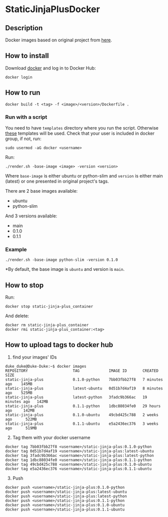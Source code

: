 # StaticJinjaPlusDocker

## Description

Docker images based on original project from [here](https://github.com/MrDave/StaticJinjaPlus).

## How to install

Download [docker](https://docs.docker.com/engine/install/) and log in to Docker Hub: 
```shell
docker login
```

## How to run

```shell
docker build -t <tag> -f <image>/<version>/Dockerfile .
```

### Run with a script

You need to have `templates` directory where you run the script. 
Otherwise [these]() templates will be used.
Check that your user is included in docker group, if not, run:
```shell
sudo usermod -aG docker <username>
```

Run:
```shell
./render.sh -base-image <image> -version <version>
```

Where `base-image` is either ubuntu or python-slim and `version` is either main (latest) or one presented in original project's tags.

There are 2 base images available:

- ubuntu
- python-slim

And 3 versions available:

- main
- 0.1.0
- 0.1.1

### Example

```shell
./render.sh -base-image python-slim -version 0.1.0
```

*By default, the base image is `ubuntu` and version is `main`.

## How to stop

Run:
```shell
docker stop static-jinja-plus_container
```

And delete:
```shell
docker rm static-jinja-plus_container
docker rmi static-jinja-plus_container:<tag>
```

## How to upload tags to docker hub

1. find your images' IDs

```shell
duke_duke@Duke-Duke:~$ docker images
REPOSITORY                    TAG             IMAGE ID       CREATED          SIZE
static-jinja-plus             0.1.0-python    7bb03fbb27f8   7 minutes ago    145MB
static-jinja-plus             latest-ubuntu   0d51b7d4af19   8 minutes ago    525MB
static-jinja-plus             latest-python   3fadc9b366ac   19 minutes ago   142MB
static-jinja-plus             0.1.1-python    1dbc88034fe0   29 hours ago     142MB
static-jinja-plus             0.1.0-ubuntu    49cbd425c788   2 weeks ago      522MB
static-jinja-plus             0.1.1-ubuntu    e5a2436ec376   3 weeks ago      519MB
```

2. Tag them with your docker username

```shell
docker tag 7bb03fbb27f8 <username>/static-jinja-plus:0.1.0-python
docker tag 0d51b7d4af19 <username>/static-jinja-plus:latest-ubuntu
docker tag 3fadc9b366ac <username>/static-jinja-plus:latest-python
docker tag 1dbc88034fe0 <username>/static-jinja-plus:0.1.1-python
docker tag 49cbd425c788 <username>/static-jinja-plus:0.1.0-ubuntu
docker tag e5a2436ec376 <username>/static-jinja-plus:0.1.1-ubuntu
```

3. Push

```shell
docker push <username>/static-jinja-plus:0.1.0-python
docker push <username>/static-jinja-plus:latest-ubuntu
docker push <username>/static-jinja-plus:latest-python
docker push <username>/static-jinja-plus:0.1.1-python
docker push <username>/static-jinja-plus:0.1.0-ubuntu
docker push <username>/static-jinja-plus:0.1.1-ubuntu
```